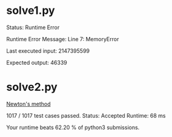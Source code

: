 # solve1.py

Status: Runtime Error

Runtime Error Message:
Line 7: MemoryError

Last executed input:
2147395599

Expected output:
46339

# solve2.py

[Newton's method](https://zh.wikipedia.org/wiki/%E7%89%9B%E9%A1%BF%E6%B3%95)

1017 / 1017 test cases passed.
Status: Accepted
Runtime: 68 ms

Your runtime beats 62.20 % of python3 submissions.

